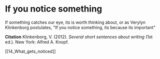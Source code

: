 
# If you notice something

If something catches our eye, its is worth thinking about, or as Verylyn Klinkenborg postulates, "If you notice something, its because its important"

**Citation** 
Klinkenborg, V. (2012). _Several short sentences about writing_ (1st ed.). New York: Alfred A. Knopf.

[[14_What_gets_noticed]]